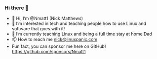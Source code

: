 ### Hi there 👋
- 👋 Hi, I’m @Nmatt1 (Nick Matthews)
- 👀 I’m interested in tech and teaching people how to use Linux and software that goes with it!
- 🌱 I’m currently teaching Linux and being a full time stay at home Dad
- 📫 How to reach me nick@linuxpanic.com
- Fun fact, you can sponsor me here on GitHub! https://github.com/sponsors/Nmatt1
<!--
**Nmatt1/Nmatt1** is a ✨ _special_ ✨ repository because its `README.md` (this file) appears on your GitHub profile.

Here are some ideas to get you started:

- 🔭 I’m currently working on teaching people how to use Linux and how to use software for Linux
- 🌱 I’m currently learning 
- 👯 I’m looking to collaborate on ...
- 🤔 I’m looking for help with ...
- 💬 Ask me about ...
- 📫 How to reach me: nick@linuxpanic.com
- 😄 Pronouns: ...
- ⚡ Fun fact: ...
-->
